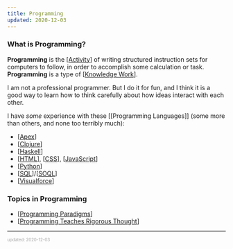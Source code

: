 ```yaml
---
title: Programming
updated: 2020-12-03
---
```


### What is Programming?

**Programming** is the [[Activity]] of writing structured instruction sets for computers to follow, in order to accomplish some calculation or task. **Programming** is a type of [[Knowledge Work]].

I am not a professional programmer. But I do it for fun, and I think it is a good way to learn how to think carefully about how ideas interact with each other.

I have _some_ experience with these [[Programming Languages]] (some more than others, and none too terribly much):

- [[Apex]]
- [[Clojure]]
- [[Haskell]]
- [[HTML]], [[CSS]], [[JavaScript]]
- [[Python]]
- [[SQL]]/[[SOQL]]
- [[Visualforce]]

### Topics in Programming

- [[Programming Paradigms]]
- [[Programming Teaches Rigorous Thought]]

---

<sup><sub><font color="#a6a6a6">updated: 2020-12-03</font></sub></sup>

[//begin]: # "Autogenerated link references for markdown compatibility"
[Activity]: activity "Activity"
[Knowledge Work]: knowledge-work "Knowledge Work"
[Apex]: apex "Apex"
[Clojure]: clojure "Clojure"
[Haskell]: haskell "Haskell"
[HTML]: html "HTML"
[CSS]: css "CSS"
[JavaScript]: javascript "JavaScript"
[Python]: python "Python"
[SQL]: sql "SQL"
[SOQL]: soql "SOQL"
[Visualforce]: visualforce "Visualforce"
[Programming Paradigms]: programming-paradigms "Programming Paradigms"
[Programming Teaches Rigorous Thought]: programming-teaches-rigorous-thought "Programming Teaches Rigorous Thought"
[//end]: # "Autogenerated link references"

